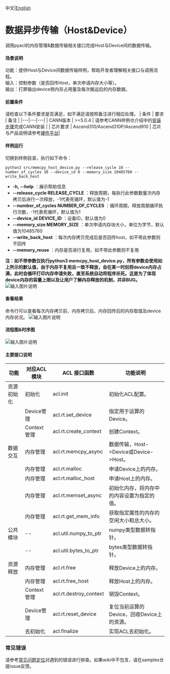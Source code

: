 中文|[English](./README.md)
# 数据异步传输（Host&Device）
调用pyacl的内存管理&数据传输相关接口完成Host与Device间的数据传输。

#### 场景说明
功能：提供Host与Device间数据传输样例，帮助开发者理解相关接口与调用流程。    
输入：控制参数（是否回传Host，单次申请内存大小等）。    
输出：打屏输出device侧内存占用量及每次搬运后的内存数据。  

#### 前置条件
请检查以下条件要求是否满足，如不满足请按照备注进行相应处理。
| 条件 | 要求 | 备注 |
|---|---|---|
| CANN版本 | >=5.0.4 | 请参考CANN样例仓介绍中的[安装步骤](https://github.com/Ascend/samples#%E5%AE%89%E8%A3%85)完成CANN安装 |
| 芯片要求 | Ascend310/Ascend310P/Ascend910 | 芯片与产品说明请参考[硬件平台](https://ascend.huawei.com/zh/#/hardware/product)|

#### 样例运行
切换到样例目录，执行如下命令：
```
python3 src/memcpy_host_device.py --release_cycle 10 --number_of_cycles 10 --device_id 0 --memory_size 10485760 --write_back_host
```
-  **-h, --help**                             ：展示帮助信息
-  **--release_cycle RELEASE_CYCLE**          ：释放周期，每执行此参数数量次内存拷贝后进行一次释放，-1代表死循环，默认值为-1
-  **--number_of_cycles NUMBER_OF_CYCLES**    ：循环周期，释放周期循环执行次数，-1代表死循环，默认值为1
-  **--device_id DEVICE_ID**                  ：设备ID，默认值为0
-  **--memory_size MEMORY_SIZE**              ：单次申请内存块大小，单位为字节，默认值为10485760
-  **--write_back_host**                      ：每次内存拷贝完成后是否回传host，如不带此参数则不回传
-  **--memory_reuse**                         ：内存是否进行复用，如不带此参数则不复用

**注：如不带参数仅执行python3 memcpy_host_device.py，所有参数会使用如上所示的默认值，由于内存不复用且一致不释放，会在某一时刻将device内存占满，此时会循环打印内存申请失败，直至系统自动将程序杀死。这是为了体现device内存的容量上限以及让用户了解内存释放的机制，并非BUG。**
![输入图片说明](../../../picture/memcpy_host_device_python_1.png)

#### 查看结果
命令行可以查看每次内存拷贝前、内存拷贝后、内存回传后的内存取值及device内存状况。
![输入图片说明](../../../picture/memcpy_host_device_python_2.png)

#### 流程图&时序图
![输入图片说明](../../../picture/memcpy_host_device_python_3.jpg)

#### 主要接口说明

| 功能                | 对应ACL模块        | ACL 接口函数                      | 功能说明                                |
|--------------------|-------------------|-----------------------------------|----------------------------------------|
| 资源初始化          | 初始化             | acl.init                          | 初始化ACL配置。                         |
|                    | Device管理         | acl.rt.set_device                 | 指定用于运算的Device。                  |
|                    | Context管理        | acl.rt.create_context             | 创建Context。                          |
| 数据交互            | 内存管理            | acl.rt.memcpy_async                | 数据传输，Host->Device或Device->Host。  |
|                    | 内存管理            | acl.rt.malloc                    | 申请Device上的内存。                    |
|                    | 内存管理            | acl.rt.malloc_host               | 申请Host上的内存。                      |
|                    | 内存管理            | acl.rt.memset_async               | 初始化内存，将内存中的内容设置为指定的值。 |
|                    | 内存管理            | acl.rt.get_mem_info              | 获取指定属性的内存的空闲大小和总大小。     |
| 公共模块            | --                 | acl.util.numpy_to_ptr            | numpy类型数据转指针。                    |
|                    | --                 | acl.util.bytes_to_ptr            | bytes类型数据转指针。                    |
| 资源释放            | 内存管理            | acl.rt.free                      | 释放Device上的内存。                     |
|                    | 内存管理            | acl.rt.free_host                 | 释放Host上的内存。                       |
|                    | Context管理         | acl.rt.destroy_context           | 销毁Context。                           |
|                    | Device管理          | acl.rt.reset_device              | 复位当前运算的Device，回收Device上的资源。 |
|                    | 去初始化            | acl.finalize                     | 实现ACL去初始化。                        |

### 常见错误
请参考[常见问题定位](https://github.com/Ascend/samples/wikis/%E5%B8%B8%E8%A7%81%E9%97%AE%E9%A2%98%E5%AE%9A%E4%BD%8D/%E4%BB%8B%E7%BB%8D)对遇到的错误进行排查。如果wiki中不包含，请在samples仓提issue反馈。